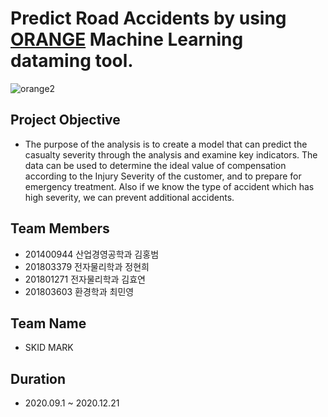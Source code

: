 # Predict Road Accidents by using [ORANGE](https://orangedatamining.com/) Machine Learning dataming tool.
![orange2](https://www.google.co.kr/imgres?imgurl=https%3A%2F%2Forangedatamining.com%2Fimages%2Forange_title_scaled.png&imgrefurl=https%3A%2F%2Forangedatamining.com%2F&tbnid=KT8Vj4uczX17UM&vet=12ahUKEwibmrLX3cjxAhVFeZQKHeTnAVcQMygBegUIARCuAQ..i&docid=0pvpL5RAlZM7ZM&w=800&h=529&q=ORANGE%20DATA&ved=2ahUKEwibmrLX3cjxAhVFeZQKHeTnAVcQMygBegUIARCuAQ)

## Project Objective
-   The purpose of the analysis is to create a model that can predict the casualty severity through the analysis and examine key indicators. The data can be used to determine the ideal value of compensation according to the Injury Severity of the customer, and to prepare for emergency treatment. Also if we know the type of accident which has high severity, we can prevent additional accidents.

## Team Members

- 201400944 산업경영공학과 김홍범
- 201803379 전자물리학과 정현희
- 201801271 전자물리학과 김효연
- 201803603 환경학과 최민영

## Team Name

- SKID MARK

## Duration

- 2020.09.1 ~ 2020.12.21

# 
